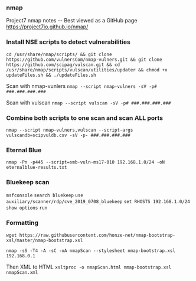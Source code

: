 ### nmap
 Project7 nmap notes -- Best viewed as a GitHub page  https://project7io.github.io/nmap/

### Install NSE scripts to detect vulnerabilities

`cd /usr/share/nmap/scripts/ && git clone https://github.com/vulnersCom/nmap-vulners.git && git clone https://github.com/scipag/vulscan.git && cd /usr/share/nmap/scripts/vulscan/utilities/updater && chmod +x updateFiles.sh && ./updateFiles.sh`

Scan with nmap-vunlers
`nmap --script nmap-vulners -sV -p# ###.###.###.###`

Scan with vulscan 
`nmap --script vulscan -sV -p# ###.###.###.###`

### Combine both scripts to one scan and scan ALL ports
`nmap --script nmap-vulners,vulscan --script-args vulscandb=scipvuldb.csv -sV -p- ###.###.###.###`

### Eternal Blue
`nmap -Pn -p445 --script=smb-vuln-ms17-010 192.168.1.0/24 -oN eternalblue-results.txt`

### Bluekeep scan
`msfconsole`
`search bluekeep`
`use auxiliary/scanner/rdp/cve_2019_0708_bluekeep`
`set RHOSTS 192.168.1.0/24`
`show options`
`run`

### Formatting
`wget https://raw.githubusercontent.com/honze-net/nmap-bootstrap-xsl/master/nmap-bootstrap.xsl`

`nmap -sS -T4 -A -sC -oA nmapScan --stylesheet nmap-bootstrap.xsl 192.168.0.1`

Then XML to HTML
`xsltproc -o nmapScan.html nmap-bootstrap.xsl nmapScan.xml`
